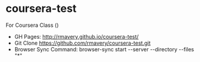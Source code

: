 # coursera-test
For Coursera Class () 

* GH Pages: http://rmavery.github.io/coursera-test/
* Git Clone https://github.com/rmavery/coursera-test.git
* Browser Sync Command: browser-sync start --server --directory --files "*"
